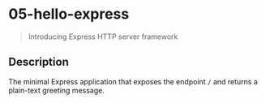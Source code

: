 # 05-hello-express
> Introducing Express HTTP server framework

## Description

The minimal Express application that exposes the endpoint `/` and returns a plain-text greeting message. 